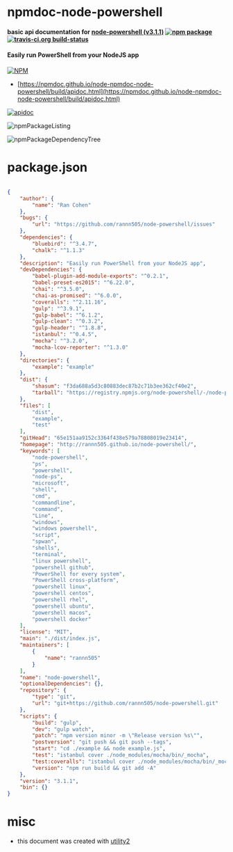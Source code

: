 # npmdoc-node-powershell

#### basic api documentation for  [node-powershell (v3.1.1)](http://rannn505.github.io/node-powershell/)  [![npm package](https://img.shields.io/npm/v/npmdoc-node-powershell.svg?style=flat-square)](https://www.npmjs.org/package/npmdoc-node-powershell) [![travis-ci.org build-status](https://api.travis-ci.org/npmdoc/node-npmdoc-node-powershell.svg)](https://travis-ci.org/npmdoc/node-npmdoc-node-powershell)

#### Easily run PowerShell from your NodeJS app

[![NPM](https://nodei.co/npm/node-powershell.png?downloads=true&downloadRank=true&stars=true)](https://www.npmjs.com/package/node-powershell)

- [https://npmdoc.github.io/node-npmdoc-node-powershell/build/apidoc.html](https://npmdoc.github.io/node-npmdoc-node-powershell/build/apidoc.html)

[![apidoc](https://npmdoc.github.io/node-npmdoc-node-powershell/build/screenCapture.buildCi.browser.%252Ftmp%252Fbuild%252Fapidoc.html.png)](https://npmdoc.github.io/node-npmdoc-node-powershell/build/apidoc.html)

![npmPackageListing](https://npmdoc.github.io/node-npmdoc-node-powershell/build/screenCapture.npmPackageListing.svg)

![npmPackageDependencyTree](https://npmdoc.github.io/node-npmdoc-node-powershell/build/screenCapture.npmPackageDependencyTree.svg)



# package.json

```json

{
    "author": {
        "name": "Ran Cohen"
    },
    "bugs": {
        "url": "https://github.com/rannn505/node-powershell/issues"
    },
    "dependencies": {
        "bluebird": "^3.4.7",
        "chalk": "^1.1.3"
    },
    "description": "Easily run PowerShell from your NodeJS app",
    "devDependencies": {
        "babel-plugin-add-module-exports": "^0.2.1",
        "babel-preset-es2015": "^6.22.0",
        "chai": "^3.5.0",
        "chai-as-promised": "^6.0.0",
        "coveralls": "^2.11.16",
        "gulp": "^3.9.1",
        "gulp-babel": "^6.1.2",
        "gulp-clean": "^0.3.2",
        "gulp-header": "^1.8.8",
        "istanbul": "^0.4.5",
        "mocha": "^3.2.0",
        "mocha-lcov-reporter": "^1.3.0"
    },
    "directories": {
        "example": "example"
    },
    "dist": {
        "shasum": "f3da688a5d3c80883dec87b2c71b3ee362cf40e2",
        "tarball": "https://registry.npmjs.org/node-powershell/-/node-powershell-3.1.1.tgz"
    },
    "files": [
        "dist",
        "example",
        "test"
    ],
    "gitHead": "65e151aa9152c3364f438e579a78808019e23414",
    "homepage": "http://rannn505.github.io/node-powershell/",
    "keywords": [
        "node-powershell",
        "ps",
        "powershell",
        "node-ps",
        "microsoft",
        "shell",
        "cmd",
        "commandline",
        "command",
        "Line",
        "windows",
        "windows powershell",
        "script",
        "spwan",
        "shells",
        "terminal",
        "linux powershell",
        "powershell github",
        "PowerShell for every system",
        "PowerShell cross-platform",
        "powershell linux",
        "powershell centos",
        "powershell rhel",
        "powershell ubuntu",
        "powershell macos",
        "powershell docker"
    ],
    "license": "MIT",
    "main": "./dist/index.js",
    "maintainers": [
        {
            "name": "rannn505"
        }
    ],
    "name": "node-powershell",
    "optionalDependencies": {},
    "repository": {
        "type": "git",
        "url": "git+https://github.com/rannn505/node-powershell.git"
    },
    "scripts": {
        "build": "gulp",
        "dev": "gulp watch",
        "patch": "npm version minor -m \"Release version %s\"",
        "postversion": "git push && git push --tags",
        "start": "cd ./example && node example.js",
        "test": "istanbul cover ./node_modules/mocha/bin/_mocha",
        "test:coveralls": "istanbul cover ./node_modules/mocha/bin/_mocha --report lcovonly -- -R spec && cat ./coverage/lcov.info | ./node_modules/coveralls/bin/coveralls.js && rm -rf ./coverage",
        "version": "npm run build && git add -A"
    },
    "version": "3.1.1",
    "bin": {}
}
```



# misc
- this document was created with [utility2](https://github.com/kaizhu256/node-utility2)
